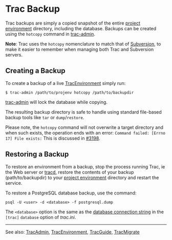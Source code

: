 # Trac Backup






Trac backups are simply a copied snapshot of the entire [project environment](trac-environment) directory, including the database. Backups can be created using the `hotcopy` command in [trac-admin](trac-admin).



**Note**: Trac uses the `hotcopy` nomenclature to match that of [
Subversion](http://subversion.tigris.org/), to make it easier to remember when managing both Trac and Subversion servers.


## Creating a Backup



To create a backup of a live [TracEnvironment](trac-environment) simply run:


```
$ trac-admin /path/to/projenv hotcopy /path/to/backupdir
```


[trac-admin](trac-admin) will lock the database while copying.



The resulting backup directory is safe to handle using standard file-based backup tools like `tar` or `dump`/`restore`.



Please note, the `hotcopy` command will not overwrite a target directory and when such exists, the operation ends with an error: `Command failed: [Errno 17] File exists:` This is discussed in [
\#3198](http://trac.edgewall.org/intertrac/ticket%3A3198).


## Restoring a Backup



To restore an environment from a backup, stop the process running Trac, ie the Web server or [tracd](trac-standalone), restore the contents of your backup (path/to/backupdir) to your [project environment](trac-environment) directory and restart the service.



To restore a PostgreSQL database backup, use the command:


```
psql -U <user> -d <database> -f postgresql.dump
```


The `<database>` option is the same as the [database connection string](trac-environment#database-connection-strings) in the `[trac]` `database` option of *trac.ini*.


---



See also: [TracAdmin](trac-admin), [TracEnvironment](trac-environment), [TracGuide](trac-guide), [
TracMigrate](http://trac.edgewall.org/intertrac/TracMigrate)


